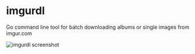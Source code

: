 imgurdl
=======

Go command line tool for batch downloading albums or single images from imgur.com

![imgurdl screenshot](http://i.imgur.com/kFYLiXT.png)
